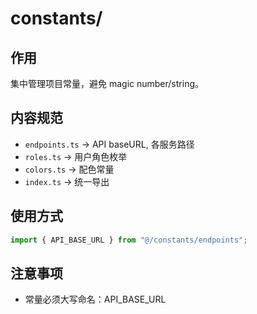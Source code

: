 # constants/

## 作用

集中管理项目常量，避免 magic number/string。

## 内容规范

- `endpoints.ts` → API baseURL, 各服务路径
- `roles.ts` → 用户角色枚举
- `colors.ts` → 配色常量
- `index.ts` → 统一导出

## 使用方式

```ts
import { API_BASE_URL } from "@/constants/endpoints";
```

## 注意事项

- 常量必须大写命名：API_BASE_URL
